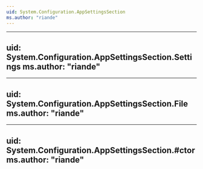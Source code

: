 ```yaml
---
uid: System.Configuration.AppSettingsSection
ms.author: "riande"
---
```


---
uid: System.Configuration.AppSettingsSection.Settings
ms.author: "riande"
---

---
uid: System.Configuration.AppSettingsSection.File
ms.author: "riande"
---

---
uid: System.Configuration.AppSettingsSection.#ctor
ms.author: "riande"
---
